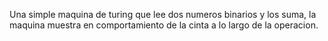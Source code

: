 Una simple maquina de turing que lee dos numeros binarios y los suma, la maquina muestra en comportamiento de la cinta a lo largo de la operacion.

